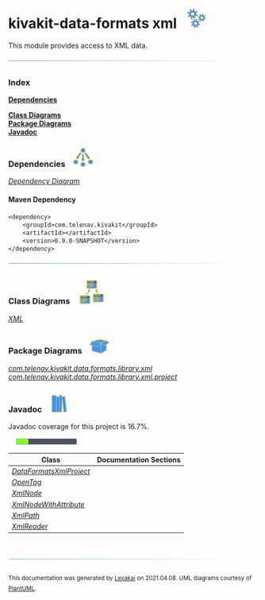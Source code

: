 # kivakit-data-formats xml &nbsp;&nbsp;![](documentation/images/gears-40.png)

This module provides access to XML data.

![](documentation/images/horizontal-line.png)

### Index

[**Dependencies**](#dependencies)  

[**Class Diagrams**](#class-diagrams)  
[**Package Diagrams**](#package-diagrams)  
[**Javadoc**](#javadoc)

### Dependencies <a name="dependencies"></a> &nbsp;&nbsp; ![](documentation/images/dependencies-40.png)

[*Dependency Diagram*](documentation/diagrams/dependencies.svg)

#### Maven Dependency

    <dependency>
        <groupId>com.telenav.kivakit</groupId>
        <artifactId></artifactId>
        <version>0.9.0-SNAPSHOT</version>
    </dependency>
![](documentation/images/horizontal-line.png)

[//]: # (start-user-text)



[//]: # (end-user-text)

### Class Diagrams <a name="class-diagrams"></a> &nbsp; &nbsp; ![](documentation/images/diagram-48.png)

[*XML*](documentation/diagrams/diagram-xml.svg)  

### Package Diagrams <a name="package-diagrams"></a> &nbsp;&nbsp; ![](documentation/images/box-40.png)

[*com.telenav.kivakit.data.formats.library.xml*](documentation/diagrams/com.telenav.kivakit.data.formats.library.xml.svg)  
[*com.telenav.kivakit.data.formats.library.xml.project*](documentation/diagrams/com.telenav.kivakit.data.formats.library.xml.project.svg)  

### Javadoc <a name="javadoc"></a> &nbsp;&nbsp; ![](documentation/images/books-40.png)

Javadoc coverage for this project is 16.7%.  
  
&nbsp; &nbsp;  ![](documentation/images/meter-20-12.png)



| Class | Documentation Sections |
|---|---|
| [*DataFormatsXmlProject*](https://telenav.github.io/kivakit/javadoc/kivakit.data.formats.xml/com/telenav/kivakit/data/formats/library/xml/project/DataFormatsXmlProject.html) |  |  
| [*OpenTag*](https://telenav.github.io/kivakit/javadoc/kivakit.data.formats.xml/com/telenav/kivakit/data/formats/library/xml/OpenTag.html) |  |  
| [*XmlNode*](https://telenav.github.io/kivakit/javadoc/kivakit.data.formats.xml/com/telenav/kivakit/data/formats/library/xml/XmlNode.html) |  |  
| [*XmlNodeWithAttribute*](https://telenav.github.io/kivakit/javadoc/kivakit.data.formats.xml/com/telenav/kivakit/data/formats/library/xml/XmlNodeWithAttribute.html) |  |  
| [*XmlPath*](https://telenav.github.io/kivakit/javadoc/kivakit.data.formats.xml/com/telenav/kivakit/data/formats/library/xml/XmlPath.html) |  |  
| [*XmlReader*](https://telenav.github.io/kivakit/javadoc/kivakit.data.formats.xml/com/telenav/kivakit/data/formats/library/xml/XmlReader.html) |  |  

[//]: # (start-user-text)



[//]: # (end-user-text)

<br/>

![](documentation/images/horizontal-line.png)

  
<sub>This documentation was generated by [Lexakai](https://github.com/Telenav/lexakai) on 2021.04.08. UML diagrams courtesy
of [PlantUML](http://plantuml.com).</sub>

